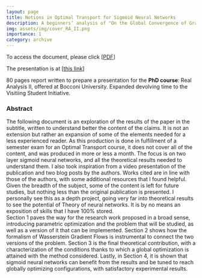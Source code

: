 ```yaml
---
layout: page
title: Notions in Optimal Transport for Sigmoid Neural Networks
description: A beginners’ analysis of "On the Global Convergence of Gradient Descent for Over-Parameterized Models using Optimal Transport", Chizat, Bach, Jan 2023
img: assets/img/cover_RA_II.png
importance: 1
category: archive
---
```


To access the document, please click \[[PDF](https://simonegiancola09.github.io/assets/pdf/RA_II_report.pdf)\] 


The presentation is at \[[this link](https://simonegiancola09.github.io/assets/pdf/RA_II_presentation.pdf)\]



80 pages report written to prepare a presentation for the **PhD course**: Real Analysis II, offered at Bocconi University. Expanded devolving time to the Visitiing Student Initiative.

### Abstract
 The following document is an exploration of the results of the paper in the subtitle, written to understand
better the content of the claims. It is not an extension but
rather an expansion of some of the elements needed for a less experienced reader. As this
production is done in fulfillment of a semester exam for an Optimal Transport course, it
does not cover all of the content, and was produced in more or less a month. The focus is
on two layer sigmoid neural networks, and all the theoretical results needed to understand
them. I also took inspiration from a video presentation of the publication and two
blog posts by the authors. Works cited are in line with those of the authors,
with some additional resources that I found helpful. Given the breadth of the subject, some
of the content is left for future studies, but nothing less than the original publication is
presented. I personally see this as a depth project, going very far into theoretical results to
see the potential of Theory of neural networks. It is by no means an exposition of skills that
I have 100% stored.
<br/>
Section 1 paves the way for the research work proposed in a broad sense, introducing parametric optimization and the problem that will be studied, as well as a version of it that
can be implemented. Section 2 shows how the formalism of Wasserstein Gradient Flows is
instrumental to connect the two versions of the problem. Section 3 is the final theoretical
contribution, with a characterization of the conditions thanks to which a global optimization is attained with the method considered. Lastly, in Section 4, it is shown that sigmoid
neural networks can benefit from the results and be tuned to reach globally optimizing
configurations, with satisfactory experimental results.





